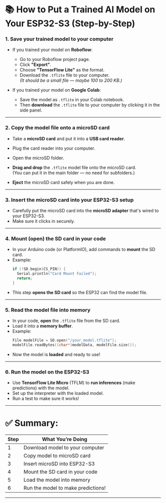 

# 📚 How to Put a Trained AI Model on Your ESP32-S3 (Step-by-Step)

### 1. **Save your trained model to your computer**
- If you trained your model on **Roboflow**:
  - Go to your Roboflow project page.
  - Click **"Export"**.
  - Choose **"TensorFlow Lite"** as the format.
  - Download the `.tflite` file to your computer.  
    *(It should be a small file — maybe 100 to 200 KB.)*

- If you trained your model on **Google Colab**:
  - Save the model as `.tflite` in your Colab notebook.
  - Then **download** the `.tflite` file to your computer by clicking it in the side panel.

---

### 2. **Copy the model file onto a microSD card**
- Take a **microSD card** and put it into a **USB card reader**.
- Plug the card reader into your computer.
- Open the microSD folder.
- **Drag and drop** the `.tflite` model file onto the microSD card.  
  (You can put it in the main folder — no need for subfolders.)

- **Eject** the microSD card safely when you are done.

---

### 3. **Insert the microSD card into your ESP32-S3 setup**
- Carefully put the microSD card into the **microSD adapter** that's wired to your ESP32-S3.
- Make sure it clicks in securely.

---

### 4. **Mount (open) the SD card in your code**
- In your Arduino code (or PlatformIO), add commands to **mount** the SD card.
- Example:
  ```cpp
  if (!SD.begin(CS_PIN)) {
    Serial.println("Card Mount Failed");
    return;
  }
  ```
- This step **opens the SD card** so the ESP32 can find the model file.

---

### 5. **Read the model file into memory**
- In your code, **open** the `.tflite` file from the SD card.
- Load it into a **memory buffer**.
- Example:
  ```cpp
  File modelFile = SD.open("/your_model.tflite");
  modelFile.readBytes((char*)modelData, modelFile.size());
  ```
- Now the model is **loaded** and ready to use!

---

### 6. **Run the model on the ESP32-S3**
- Use **TensorFlow Lite Micro** (TFLM) to **run inferences** (make predictions) with the model.
- Set up the interpreter with the loaded model.
- Run a test to make sure it works!

---

# ✅ Summary:
| Step | What You’re Doing |
|-----|--------------------|
| 1 | Download model to your computer |
| 2 | Copy model to microSD card |
| 3 | Insert microSD into ESP32-S3 |
| 4 | Mount the SD card in your code |
| 5 | Load the model into memory |
| 6 | Run the model to make predictions! |

---

